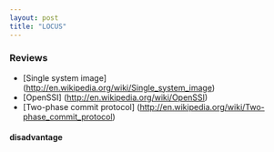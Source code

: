 ```yaml
---
layout: post
title: "LOCUS"
---
```



### Reviews
* [Single system image] (http://en.wikipedia.org/wiki/Single_system_image)
* [OpenSSI] (http://en.wikipedia.org/wiki/OpenSSI)
* [Two-phase commit protocol] (http://en.wikipedia.org/wiki/Two-phase_commit_protocol)

#### disadvantage
